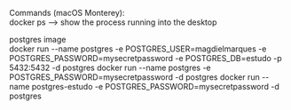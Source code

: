 Commands (macOS Monterey): \
  docker ps --> show the process running into the desktop

  postgres image \
    docker run --name postgres -e POSTGRES_USER=magdielmarques -e POSTGRES_PASSWORD=mysecretpassword -e POSTGRES_DB=estudo -p 5432:5432 -d postgres 
    docker run --name postgres -e POSTGRES_PASSWORD=mysecretpassword -d postgres
    docker run --name postgres-estudo -e POSTGRES_PASSWORD=mysecretpassword -d postgres   

